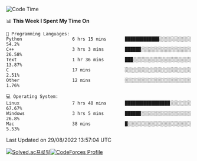 
<!--START_SECTION:waka-->
![Code Time](http://img.shields.io/badge/Code%20Time-1%2C927%20hrs%2020%20mins-blue)

📊 **This Week I Spent My Time On** 

```text
💬 Programming Languages: 
Python                   6 hrs 15 mins       █████████████░░░░░░░░░░░░   54.2% 
C++                      3 hrs 3 mins        ██████░░░░░░░░░░░░░░░░░░░   26.58% 
Text                     1 hr 36 mins        ███░░░░░░░░░░░░░░░░░░░░░░   13.87% 
C                        17 mins             ░░░░░░░░░░░░░░░░░░░░░░░░░   2.51% 
Other                    12 mins             ░░░░░░░░░░░░░░░░░░░░░░░░░   1.76%

💻 Operating System: 
Linux                    7 hrs 48 mins       █████████████████░░░░░░░░   67.67% 
Windows                  3 hrs 5 mins        ██████░░░░░░░░░░░░░░░░░░░   26.8% 
Mac                      38 mins             █░░░░░░░░░░░░░░░░░░░░░░░░   5.53%

```


 Last Updated on 29/08/2022 13:57:04 UTC
<!--END_SECTION:waka-->
[![Solved.ac프로필](http://mazassumnida.wtf/api/generate_badge?boj=hckim96)](https://solved.ac/hckim96)[![CodeForces Profile](https://cf.leed.at?id=hckim96)](https://codeforces.com/profile/hckim96)
